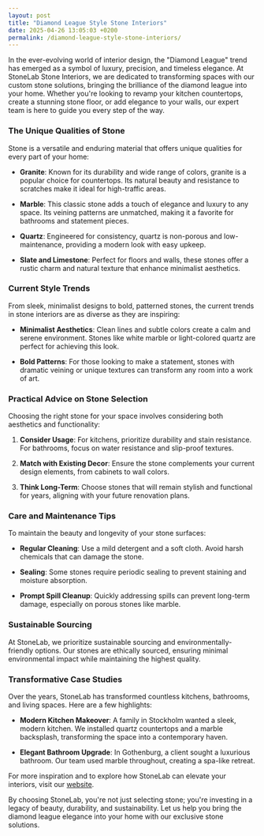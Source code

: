 ```yaml
---
layout: post
title: "Diamond League Style Stone Interiors"
date: 2025-04-26 13:05:03 +0200
permalink: /diamond-league-style-stone-interiors/
---
```



In the ever-evolving world of interior design, the "Diamond League" trend has emerged as a symbol of luxury, precision, and timeless elegance. At StoneLab Stone Interiors, we are dedicated to transforming spaces with our custom stone solutions, bringing the brilliance of the diamond league into your home. Whether you're looking to revamp your kitchen countertops, create a stunning stone floor, or add elegance to your walls, our expert team is here to guide you every step of the way.

### The Unique Qualities of Stone

Stone is a versatile and enduring material that offers unique qualities for every part of your home:

- **Granite**: Known for its durability and wide range of colors, granite is a popular choice for countertops. Its natural beauty and resistance to scratches make it ideal for high-traffic areas.

- **Marble**: This classic stone adds a touch of elegance and luxury to any space. Its veining patterns are unmatched, making it a favorite for bathrooms and statement pieces.

- **Quartz**: Engineered for consistency, quartz is non-porous and low-maintenance, providing a modern look with easy upkeep.

- **Slate and Limestone**: Perfect for floors and walls, these stones offer a rustic charm and natural texture that enhance minimalist aesthetics.

### Current Style Trends

From sleek, minimalist designs to bold, patterned stones, the current trends in stone interiors are as diverse as they are inspiring:

- **Minimalist Aesthetics**: Clean lines and subtle colors create a calm and serene environment. Stones like white marble or light-colored quartz are perfect for achieving this look.

- **Bold Patterns**: For those looking to make a statement, stones with dramatic veining or unique textures can transform any room into a work of art.

### Practical Advice on Stone Selection

Choosing the right stone for your space involves considering both aesthetics and functionality:

1. **Consider Usage**: For kitchens, prioritize durability and stain resistance. For bathrooms, focus on water resistance and slip-proof textures.

2. **Match with Existing Decor**: Ensure the stone complements your current design elements, from cabinets to wall colors.

3. **Think Long-Term**: Choose stones that will remain stylish and functional for years, aligning with your future renovation plans.

### Care and Maintenance Tips

To maintain the beauty and longevity of your stone surfaces:

- **Regular Cleaning**: Use a mild detergent and a soft cloth. Avoid harsh chemicals that can damage the stone.

- **Sealing**: Some stones require periodic sealing to prevent staining and moisture absorption.

- **Prompt Spill Cleanup**: Quickly addressing spills can prevent long-term damage, especially on porous stones like marble.

### Sustainable Sourcing

At StoneLab, we prioritize sustainable sourcing and environmentally-friendly options. Our stones are ethically sourced, ensuring minimal environmental impact while maintaining the highest quality.

### Transformative Case Studies

Over the years, StoneLab has transformed countless kitchens, bathrooms, and living spaces. Here are a few highlights:

- **Modern Kitchen Makeover**: A family in Stockholm wanted a sleek, modern kitchen. We installed quartz countertops and a marble backsplash, transforming the space into a contemporary haven.

- **Elegant Bathroom Upgrade**: In Gothenburg, a client sought a luxurious bathroom. Our team used marble throughout, creating a spa-like retreat.

For more inspiration and to explore how StoneLab can elevate your interiors, visit our [website](https://stonelab.se).

By choosing StoneLab, you're not just selecting stone; you're investing in a legacy of beauty, durability, and sustainability. Let us help you bring the diamond league elegance into your home with our exclusive stone solutions.